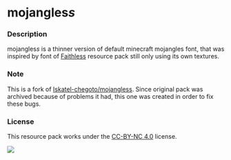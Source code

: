 # mojangles*s*

### Description
mojangles*s* is a thinner version of default minecraft mojangles font, that was inspired by font of [Faithless](https://modrinth.com/resourcepack/faithless) resource pack still only using its own textures.

### Note
This is a fork of [Iskatel-chegoto/mojangless](https://github.com/Iskatel-chegoto/mojangless). Since original pack was archived because of problems it had, this one was created in order to fix these bugs.

### License
This resource pack works under the [CC-BY-NC 4.0](https://creativecommons.org/licenses/by-nc/4.0/) license.

![](cc-by-nc.png)

